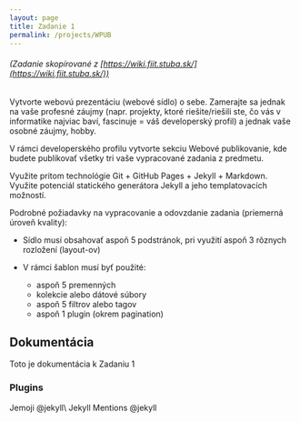 ```yaml
---
layout: page
title: Zadanie 1
permalink: /projects/WPUB
---
```

###### _(Zadanie skopírované z [https://wiki.fiit.stuba.sk/](https://wiki.fiit.stuba.sk/))_

Vytvorte webovú prezentáciu (webové sídlo) o sebe. Zamerajte sa jednak na vaše profesné záujmy (napr. projekty, ktoré riešite/riešili ste, čo vás v informatike najviac baví, fascinuje = váš developerský profil) a jednak vaše osobné záujmy, hobby.

V rámci developerského profilu vytvorte sekciu Webové publikovanie, kde budete publikovať všetky tri vaše vypracované zadania z predmetu.

Využite pritom technológie Git + GitHub Pages + Jekyll + Markdown. Využite potenciál statického generátora Jekyll a jeho templatovacích možností.

Podrobné požiadavky na vypracovanie a odovzdanie zadania (priemerná úroveň kvality):

  * Sídlo musí obsahovať aspoň 5 podstránok, pri využití aspoň 3 rôznych rozložení (layout-ov)

  * V rámci šablon musí byť použité:
    * aspoň 5 premenných
    * kolekcie alebo dátové súbory
    * aspoň 5 filtrov alebo tagov
    * aspoň 1 plugin (okrem pagination)

## Dokumentácia
Toto je dokumentácia k Zadaniu 1
### Plugins
Jemoji @jekyll\\
Jekyll Mentions @jekyll